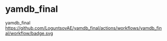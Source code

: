 # yamdb_final
yamdb_final
https://github.com/LoguntsovAE/yamdb_final/actions/workflows/yamdb_final/workflow/badge.svg
